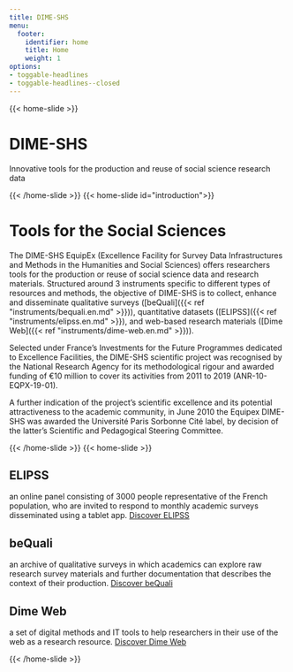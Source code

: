 ```yaml
---
title: DIME-SHS
menu:
  footer:
    identifier: home
    title: Home
    weight: 1
options:
- toggable-headlines
- toggable-headlines--closed
---
```

{{< home-slide >}}
# DIME-SHS
Innovative tools for the production and reuse of social science research data

{{< /home-slide >}}
{{< home-slide id="introduction">}}
# Tools for the Social Sciences

The DIME-SHS EquipEx (Excellence Facility for Survey Data Infrastructures and Methods in the Humanities and Social Sciences) offers researchers tools for the production or reuse of social science data and research materials.
Structured around 3 instruments specific to different types of resources and methods, the objective of DIME-SHS is to collect, enhance and disseminate qualitative surveys ([beQuali]({{< ref "instruments/bequali.en.md" >}})), quantitative datasets ([ELIPSS]({{< ref "instruments/elipss.en.md" >}}), and web-based research materials ([Dime Web]({{< ref "instruments/dime-web.en.md" >}})).

Selected under France’s Investments for the Future Programmes dedicated to Excellence Facilities, the DIME-SHS scientific project was recognised by the National Research Agency for its methodological rigour and awarded funding of €10 million to cover its activities from 2011 to 2019 (ANR-10-EQPX-19-01).

A further indication of the project’s scientific excellence and its potential attractiveness to the academic community, in June 2010 the Equipex DIME-SHS was awarded the Université Paris Sorbonne Cité label, by decision of the latter’s Scientific and Pedagogical Steering Committee.

{{< /home-slide >}}
{{< home-slide >}}
<section>
  <h1>ELIPSS</h1>
<p>an online panel consisting of 3000 people representative of the French population, who are invited to respond to monthly academic surveys disseminated using a tablet app.
<a href="/instruments/elipss.en.md">Discover ELIPSS</a>
</p>
</section>

<section>
  <h1>beQuali</h1>
<p>an archive of qualitative surveys in which academics can explore raw research survey materials and further documentation that describes the context of their production.
<a href="/instruments/bequali.en.md">Discover beQuali</a>
</p>
</section>

<section>
  <h1>Dime Web</h1>
  <p>a set of digital methods and IT tools to help researchers in their use of the web as a research resource.
  <a href="/instruments/dime-web.en.md">Discover Dime Web</a>
  </p>
</section>

{{< /home-slide >}}
